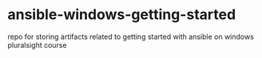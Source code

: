 # ansible-windows-getting-started
repo for storing artifacts related to getting started with ansible on windows pluralsight course

